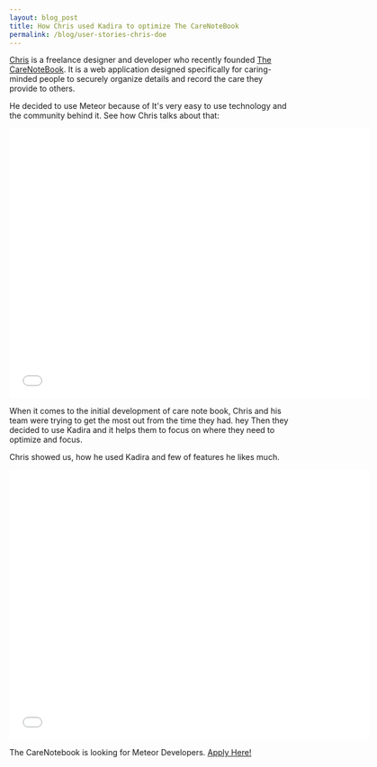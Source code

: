 ```yaml
---
layout: blog_post
title: How Chris used Kadira to optimize The CareNoteBook
permalink: /blog/user-stories-chris-doe
---
```


[Chris](http://chrisdoe.com/) is a freelance designer and developer who recently founded [The CareNoteBook](https://thecarenotebook.com/). It is a web application designed specifically for caring-minded people to securely organize details and record the care they provide to others.

He decided to use Meteor because of It's very easy to use technology and the community behind it.
See how Chris talks about that:

<iframe width="640" height="480" src="//www.youtube.com/embed/_EtGDhfXigA" frameborder="0" allowfullscreen="1">
</iframe>

When it comes to the initial development of care note book, Chris and his team were trying to get the most out from the time they had. hey Then they decided to use Kadira and it helps them to focus on where they need to optimize and focus. 

Chris showed us, how he used Kadira and few of features he likes much.

<iframe width="640" height="480" src="//www.youtube.com/embed/Vl5wcZEm3Bw" frameborder="0" allowfullscreen="1">
</iframe>

The CareNotebook is looking for Meteor Developers. [Apply Here!](https://thecarenotebook.com/jobs)